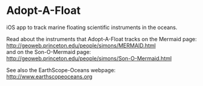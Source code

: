 # Adopt-A-Float
iOS app to track marine floating scientific instruments in the oceans.

Read about the instruments that Adopt-A-Float tracks on the
Mermaid page: http://geoweb.princeton.edu/people/simons/MERMAID.html \
and on the Son-O-Mermaid page: \
http://geoweb.princeton.edu/people/simons/Son-O-Mermaid.html

See also the EarthScope-Oceans webpage: \
http://www.earthscopeoceans.org

